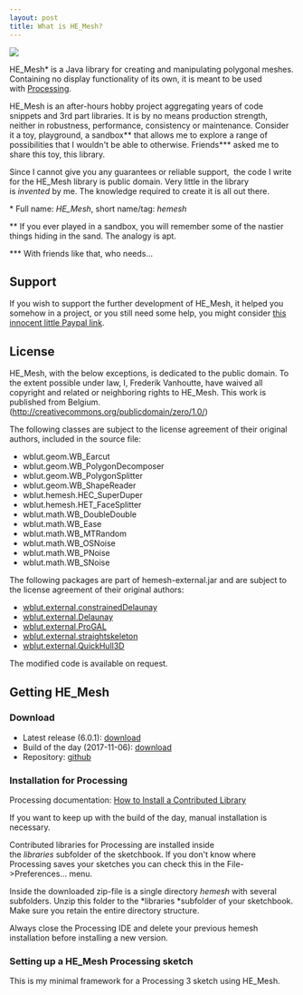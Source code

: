 ```yaml
---
layout: post
title: What is HE_Mesh?
---
```


![](http://www.wblut.com/blog/wp-content/2009/05/WindsweptBeethoven_00403.png)

HE_Mesh\* is a Java library for creating and manipulating polygonal meshes. Containing no display functionality of its own, it is meant to be used with [Processing](http://processing.org/).

HE_Mesh is an after-hours hobby project aggregating years of code snippets and 3rd part libraries. It is by no means production strength, neither in robustness, performance, consistency or maintenance. Consider it a toy, playground, a sandbox\*\* that allows me to explore a range of possibilities that I wouldn't be able to otherwise. Friends\*\*\* asked me to share this toy, this library.

Since I cannot give you any guarantees or reliable support,  the code I write for the HE_Mesh library is public domain. Very little in the library is *invented* by me. The knowledge required to create it is all out there.

\* Full name: *HE_Mesh*, short name/tag: *hemesh*

\*\* If you ever played in a sandbox, you will remember some of the nastier things hiding in the sand. The analogy is apt.

\*\*\* With friends like that, who needs...

Support
-------

If you wish to support the further development of HE_Mesh, it helped you somehow in a project, or you still need some help, you might consider [this innocent little Paypal link](https://www.paypal.me/wblut).

License
-------

HE_Mesh, with the below exceptions, is dedicated to the public domain. To the extent possible under law, I, Frederik Vanhoutte, have waived all copyright and related or neighboring rights to HE_Mesh. This work is published from Belgium. (<http://creativecommons.org/publicdomain/zero/1.0/>)

The following classes are subject to the license agreement of their original authors, included in the source file:

-   wblut.geom.WB_Earcut
-   wblut.geom.WB_PolygonDecomposer
-   wblut.geom.WB_PolygonSplitter
-   wblut.geom.WB_ShapeReader
-   wblut.hemesh.HEC_SuperDuper
-   wblut.hemesh.HET_FaceSplitter
-   wblut.math.WB_DoubleDouble
-   wblut.math.WB_Ease
-   wblut.math.WB_MTRandom
-   wblut.math.WB_OSNoise
-   wblut.math.WB_PNoise
-   wblut.math.WB_SNoise

The following packages are part of hemesh-external.jar and are subject to the license agreement of their original authors:

-   [wblut.external.constrainedDelaunay](https://www2.eecs.berkeley.edu/Pubs/TechRpts/2009/EECS-2009-56.html)
-   [wblut.external.Delaunay](https://github.com/visad/visad)
-   [wblut.external.ProGAL](http://www.diku.dk/~rfonseca/ProGAL/)
-   [wblut.external.straightskeleton](https://code.google.com/p/campskeleton/)
-   [wblut.external.QuickHull3D](https://www.cs.ubc.ca/~lloyd/java/quickhull3d.html)

The modified code is available on request.

Getting HE_Mesh
---------------

### Download

-   Latest release (6.0.1): [download](http://wblut.com/hemesh/hemesh.zip)
-   Build of the day (2017-11-06): [download](http://wblut.com/hemesh/hemesh20171105.zip)
-   Repository: [github](https://github.com/wblut/HE_Mesh)

### Installation for Processing

Processing documentation: [How to Install a Contributed Library](https://github.com/processing/processing/wiki/How-to-Install-a-Contributed-Library)

If you want to keep up with the build of the day, manual installation is necessary.

Contributed libraries for Processing are installed inside the *libraries* subfolder of the sketchbook. If you don't know where Processing saves your sketches you can check this in the File->Preferences... menu.

Inside the downloaded zip-file is a single directory *hemesh* with several subfolders. Unzip this folder to the *libraries *subfolder of your sketchbook. Make sure you retain the entire directory structure.

Always close the Processing IDE and delete your previous hemesh installation before installing a new version.

### Setting up a HE_Mesh Processing sketch

This is my minimal framework for a Processing 3 sketch using HE_Mesh.

<script src="https://pastebin.com/embed_js/GKCvpRmi"></script>
